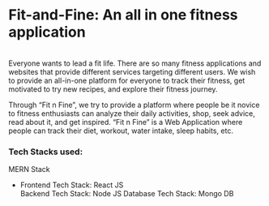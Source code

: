 <h1> Fit-and-Fine: An all in one fitness application </h1>
<br>
Everyone wants to lead a fit life. There are so many fitness applications and websites that provide different services targeting different users. We wish to provide an all-in-one platform for everyone to track their fitness, get motivated to try new recipes, and explore their fitness journey. <br>

Through “Fit n Fine”, we try to provide a platform where people be it novice to fitness enthusiasts can analyze their daily activities, shop, seek advice, read about it, and get inspired. “Fit n Fine” is a Web Application where people can track their diet, workout, water intake, sleep habits, etc. 

<h3> Tech Stacks used: </h3>

MERN Stack
<ul>
  <li>Frontend Tech Stack: React JS </li>
Backend Tech Stack: Node JS
Database Tech Stack: Mongo DB
</ul>


